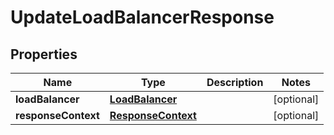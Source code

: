 

# UpdateLoadBalancerResponse


## Properties

| Name | Type | Description | Notes |
|------------ | ------------- | ------------- | -------------|
|**loadBalancer** | [**LoadBalancer**](LoadBalancer.md) |  |  [optional] |
|**responseContext** | [**ResponseContext**](ResponseContext.md) |  |  [optional] |



